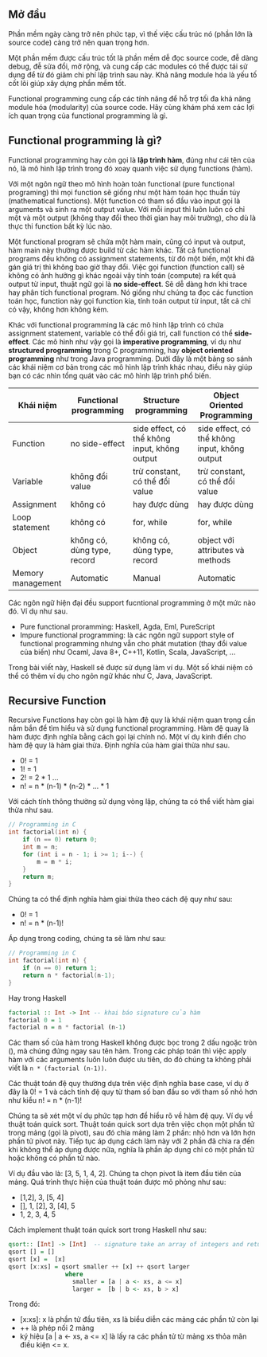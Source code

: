 ## Mở đầu

Phần mềm ngày càng trở nên phức tạp, vì thế việc cấu trúc nó (phần lớn là source code) càng trở nên quan trọng hơn.

Một phần mềm được cấu trúc tốt là phần mềm dễ đọc source code, đễ dàng debug, đễ sửa đổi, mở rộng, và cung cấp các modules có thể được tái sử dụng để từ đó giảm chi phí lập trình sau này. Khả năng module hóa là yếu tố cốt lõi giúp xây dựng phần mềm tốt.

Functional programming cung cấp các tính năng để hỗ trợ tối đa khả năng module hóa (modularity) của source code. Hãy cùng khám phá xem các lợi ích quan trọng của functional programming là gì.

## Functional programming là gì?

Functional programming hay còn gọi là **lập trình hàm**, đúng như cái tên của nó, là mô hình lập trình trong đó xoay quanh việc sử dụng functions (hàm).

Với một ngôn ngữ theo mô hình hoàn toàn functional (pure functional programing) thì mọi function sẽ giống như một hàm toán học thuần túy (mathematical functions). Một function có tham số đầu vào input gọi là arguments và sinh ra một output value. Với mỗi input thì luôn luôn có chỉ một và một output (không thay đổi theo thời gian hay môi trường), cho dù là thực thi function bất kỳ lúc nào.

Một functional program sẽ chứa một hàm main, cũng có input và output, hàm main này thường được build từ các hàm khác. Tất cả functional programs đều không có assignment statements, từ đó một biến, một khi đã gán giá trị thì không bao giờ thay đổi. Việc gọi function (function call) sẽ không có ảnh hưởng gì khác ngoài vậy tính toán (compute) ra kết quả output từ input, thuật ngữ gọi là **no side-effect**. Sẽ dễ dàng hơn khi trace hay phân tích functional program. Nó giống như chúng ta đọc các function toán học, function này gọi function kia, tính toán output từ input, tất cả chỉ có vậy, không hơn không kém.

Khác với functional programming là các mô hình lập trình có chứa assignment statement, variable có thể đổi giá trị, call function có thể **side-effect**. Các mô hình như vậy gọi là **imperative programming**, ví dụ như **structured programming** trong C programming, hay **object oriented programming** như trong Java programming. Dưới đây là một bảng so sánh các khái niệm cơ bản trong các mô hình lập trình khác nhau, điều này giúp bạn có các nhìn tổng quát vào các mô hình lập trình phổ biến.

| Khái niệm | Functional programming | Structure programming | Object Oriented Programming |
|-----------|------------------------|-----------------------|---------------------------|
| Function | no side-effect | side effect, có thể không input, không output | side effect, có thể không input, không output |
| Variable | không đổi value | trừ constant, có thể đổi value | trừ constant, có thể đổi value |
| Assignment | không có | hay được dùng | hay được dùng |
| Loop statement | không có | for, while | for, while |
| Object | không có, dùng type, record | không có, dùng type, record | object với attributes và methods |
| Memory management | Automatic | Manual | Automatic |

Các ngôn ngữ hiện đại đều support fucntional programming ở một mức nào đó. Ví dụ như sau.
- Pure functional proramming: Haskell, Agda, Eml, PureScript
- Impure functional programming: là các ngôn ngữ support style of functional programming nhưng vẫn cho phát mutation (thay đổi value của biến) như Ocaml, Java 8+, C++11, Kotlin, Scala, JavaScript, ...

Trong bài viết này, Haskell sẽ được sử dụng làm ví dụ. Một số khái niệm có thể có thêm ví dụ cho ngôn ngữ khác như C, Java, JavaScript.

## Recursive Function

Recursive Functions hay còn gọi là hàm đệ quy là khái niệm quan trọng cần nắm bắn để tìm hiểu và sử dụng functional programming. Hàm đệ quay là hàm được định nghĩa bằng cách gọi lại chính nó. Một ví dụ kinh điển cho hàm đệ quy là hàm giai thừa. Định nghĩa của hàm giai thừa như sau.
- 0! = 1
- 1! = 1
- 2! = 2 * 1
...
- n! = n * (n-1) * (n-2) * ... * 1

Với cách tính thông thường sử dụng vòng lặp, chúng ta có thể viết hàm giai thừa như sau.

```C
// Programming in C
int factorial(int n) {
    if (n == 0) return 0;
    int m = n;
    for (int i = n - 1; i >= 1; i--) {
        m = m * i;
    }
    return m;
}
```

Chúng ta có thể định nghĩa hàm giai thừa theo cách đệ quy như sau:
- 0! = 1
- n! = n * (n-1)!

Áp dụng trong coding, chúng ta sẽ làm như sau:

```C
// Programming in C
int factorial(int n) {
    if (n == 0) return 1;
    return n * factorial(n-1);
}
```

Hay trong Haskell

```Haskell
factorial :: Int -> Int -- khai báo signature của hàm
factorial 0 = 1
factorial n = n * factorial (n-1)
```

Các tham số của hàm trong Haskell không được bọc trong 2 dấu ngoặc tròn (), mà chúng đứng ngay sau tên hàm. Trong các pháp toán thì việc apply hàm với các arguments luôn luôn được ưu tiên, do đó chúng ta không phải viết là `n * (factorial (n-1))`.

Các thuật toán đệ quy thường dựa trên việc định nghĩa base case, ví dụ ở đây là 0! = 1 và cách tính đệ quy từ tham số ban đầu so với tham số nhỏ hơn như kiểu n! = n * (n-1)!

Chúng ta sẽ xét một ví dụ phức tạp hơn để hiểu rõ về hàm đệ quy. Ví dụ về thuật toán quick sort. Thuật toán quick sort dựa trên việc chọn một phần tử trong mảng (gọi là pivot), sau đó chia mảng làm 2 phần: nhỏ hơn và lớn hơn phần tử pivot này. Tiếp tục áp dụng cách làm này với 2 phần đã chia ra đến khi không thể áp dụng được nữa, nghĩa là phần áp dụng chỉ có một phần tử hoặc không có phần tử nào.

Ví dụ đầu vào là: [3, 5, 1, 4, 2]. Chúng ta chọn pivot là item đầu tiên của mảng. Quá trình thực hiện của thuật toán được mô phỏng như sau:
- [1,2], 3, [5, 4]
- [], 1, [2], 3, [4], 5
- 1, 2, 3, 4, 5

Cách implement thuật toán quick sort trong Haskell như sau:

```Haskell
qsort:: [Int] -> [Int]  -- signature take an array of integers and return an sorted array of integers.
qsort [] = []
qsort [x] =  [x]
qsort [x:xs] = qsort smaller ++ [x] ++ qsort larger
                where
                  smaller = [a | a <- xs, a <= x]
                  larger =  [b | b <- xs, b > x]
```

Trong đó:
- [x:xs]: x là phần tử đầu tiên, xs là biểu diễn các mảng các phần tử còn lại
- ++ là phép nối 2 mảng
- ký hiệu [a | a <- xs, a <= x] là lấy ra các phần tử từ mảng xs thỏa mãn điều kiện <= x.
